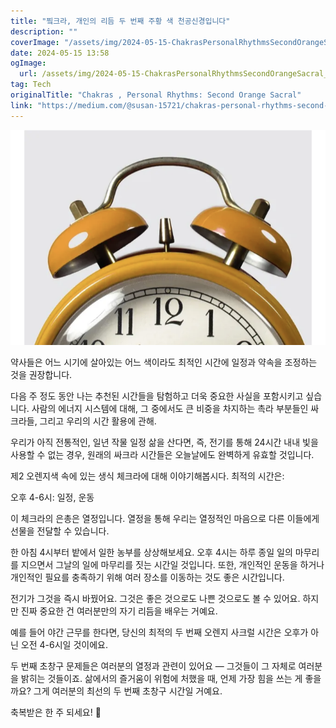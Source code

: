 ```yaml
---
title: "찤크라, 개인의 리듬 두 번째 주황 색 천공신경입니다"
description: ""
coverImage: "/assets/img/2024-05-15-ChakrasPersonalRhythmsSecondOrangeSacral_0.png"
date: 2024-05-15 13:58
ogImage: 
  url: /assets/img/2024-05-15-ChakrasPersonalRhythmsSecondOrangeSacral_0.png
tag: Tech
originalTitle: "Chakras , Personal Rhythms: Second Orange Sacral"
link: "https://medium.com/@susan-15721/chakras-personal-rhythms-second-orange-sacral-995f46819b96"
---
```



![ChakrasPersonalRhythmsSecondOrangeSacral](/assets/img/2024-05-15-ChakrasPersonalRhythmsSecondOrangeSacral_0.png)

약사들은 어느 시기에 살아있는 어느 색이라도 최적인 시간에 일정과 약속을 조정하는 것을 권장합니다.

다음 주 정도 동안 나는 추천된 시간들을 탐험하고 더욱 중요한 사실을 포함시키고 싶습니다. 사람의 에너지 시스템에 대해, 그 중에서도 큰 비중을 차지하는 촉라 부분들인 싸크라들, 그리고 우리의 시간 활용에 관해.

우리가 아직 전통적인, 일년 작물 일정 삶을 산다면, 즉, 전기를 통해 24시간 내내 빛을 사용할 수 없는 경우, 원래의 싸크라 시간들은 오늘날에도 완벽하게 유효할 것입니다.



제2 오렌지색 속에 있는 생식 체크라에 대해 이야기해봅시다. 최적의 시간은:

오후 4-6시: 일정, 운동

이 체크라의 은총은 열정입니다. 열정을 통해 우리는 열정적인 마음으로 다른 이들에게 선물을 전달할 수 있습니다.

한 아침 4시부터 밭에서 일한 농부를 상상해보세요. 오후 4시는 하루 종일 일의 마무리를 지으면서 그날의 일에 마무리를 짓는 시간일 것입니다. 또한, 개인적인 운동을 하거나 개인적인 필요를 충족하기 위해 여러 장소를 이동하는 것도 좋은 시간입니다.



전기가 그것을 즉시 바꿨어요. 그것은 좋은 것으로도 나쁜 것으로도 볼 수 있어요. 하지만 진짜 중요한 건 여러분만의 자기 리듬을 배우는 거예요.

예를 들어 야간 근무를 한다면, 당신의 최적의 두 번째 오렌지 사크럴 시간은 오후가 아닌 오전 4-6시일 것이에요.

두 번째 초창구 문제들은 여러분의 열정과 관련이 있어요 — 그것들이 그 자체로 여러분을 밝히는 것들이죠. 삶에서의 즐거움이 위험에 처했을 때, 언제 가장 힘을 쓰는 게 좋을까요? 그게 여러분의 최선의 두 번째 초창구 시간일 거예요.

축복받은 한 주 되세요! 🌟